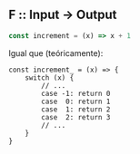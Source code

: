 ## F :: Input -> Output

```js
const increment = (x) => x + 1
```

<div class="fragment">
Igual que (teóricamente):
<pre><code class="lang-js hljs javascript">const increment_ = (x) => {
    switch (x) {
        // ...
        case -1: return 0
        case  0: return 1
        case  1: return 2
        case  2: return 3
        // ...
    }
}</code></pre>
</div>
